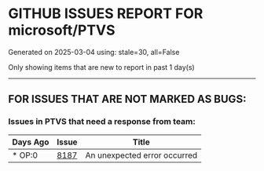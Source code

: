 
# GITHUB ISSUES REPORT FOR microsoft/PTVS


Generated on 2025-03-04 using: stale=30, all=False


Only showing items that are new to report in past 1 day(s)


---

## FOR ISSUES THAT ARE NOT MARKED AS BUGS:


### Issues in PTVS that need a response from team:

| Days Ago | Issue | Title |
| --- | --- | --- |
 | \* OP:0  |[8187](https://github.com/microsoft/PTVS/issues/8187 "An unexpected error occurred")  |An unexpected error occurred |




















